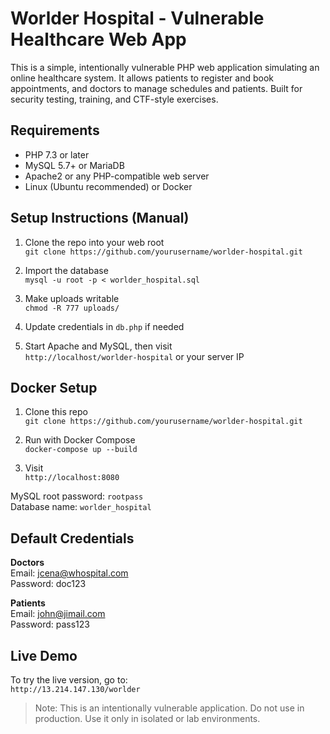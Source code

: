 # Worlder Hospital - Vulnerable Healthcare Web App

This is a simple, intentionally vulnerable PHP web application simulating an online healthcare system. It allows patients to register and book appointments, and doctors to manage schedules and patients. Built for security testing, training, and CTF-style exercises.

## Requirements

- PHP 7.3 or later
- MySQL 5.7+ or MariaDB
- Apache2 or any PHP-compatible web server
- Linux (Ubuntu recommended) or Docker

## Setup Instructions (Manual)

1. Clone the repo into your web root  
   `git clone https://github.com/yourusername/worlder-hospital.git`

2. Import the database  
   `mysql -u root -p < worlder_hospital.sql`

3. Make uploads writable  
   `chmod -R 777 uploads/`

4. Update credentials in `db.php` if needed

5. Start Apache and MySQL, then visit  
   `http://localhost/worlder-hospital` or your server IP

## Docker Setup

1. Clone this repo  
   `git clone https://github.com/yourusername/worlder-hospital.git`

2. Run with Docker Compose  
   `docker-compose up --build`

3. Visit  
   `http://localhost:8080`

MySQL root password: `rootpass`  
Database name: `worlder_hospital`

## Default Credentials

**Doctors**  
Email: jcena@whospital.com  
Password: doc123  

**Patients**  
Email: john@jimail.com  
Password: pass123  

## Live Demo

To try the live version, go to:  
`http://13.214.147.130/worlder`

> Note: This is an intentionally vulnerable application. Do not use in production. Use it only in isolated or lab environments.
